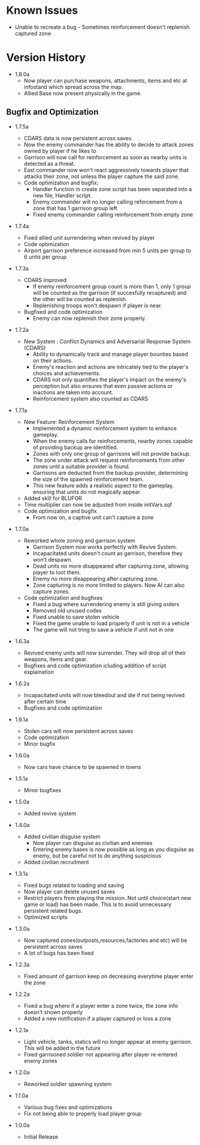 # Known Issues
* Unable to recreate a bug - Sometimes reinforcement doesn't replenish captured zone

# Version History
* 1.8.0a
    * Now player can purchase weapons, attachments, items and etc at infostand which spread across the map.
    * Allied Base now present physically in the game.

## Bugfix and Optimization

* 1.7.5a
    * CDARS data is now persistent across saves.
    * Now the enemy commander has the ability to decide to attack zones owned by player if he likes to
    * Garrison will now call for reinforcement as soon as nearby units is detected as a threat.
    * East commander now won't react aggressively towards player that attacks their zone, not unless the player capture the said zone.
    * Code optimization and bugfix: 
        - Handler function in create zone script has been separated into a new file, Handler script.
        - Enemy commander will no longer calling reforcement from a zone that has 1 garrison group left
        - Fixed enemy commander calling reinforcement from empty zone
* 1.7.4a 
    * Fixed allied unit surrendering when revived by player
    * Code optimization
    * Airport garrison preference increased from min 5 units per group to 6 units per group
* 1.7.3a
    * CDARS improved
        - If enemy reinforcement group count is more than 1, only 1 group will be counted as the garrison (if succesfully recaptured) and the other will be counted as replenish.
        - Replenishing troops won't despawn if player is near.
    * Bugfixed and code optimization
        - Enemy can now replenish their zone properly.

* 1.7.2a
    * New System : Conflict Dynamics and Adversarial Response System (CDARS)
        - Ability to dynamically track and manage player bounties based on their actions.
        - Enemy's reaction and actions are intricately tied to the player's choices and achievements.
        - CDARS not only quantifies the player's impact on the enemy's perception but also ensures that even passive actions or inactions are taken into account.
        - Reinforcement system also counted as CDARS

* 1.7.1a
    * New Feature: Reinforcement System
        - Implemented a dynamic reinforcement system to enhance gameplay. 
        - When the enemy calls for reinforcements, nearby zones capable of providing backup are identified. 
        - Zones with only one group of garrisons will not provide backup. 
        - The zone under attack will request reinforcements from other zones until a suitable provider is found. 
        - Garrisons are deducted from the backup provider, determining the size of the spawned reinforcement team. 
        - This new feature adds a realistic aspect to the gameplay, ensuring that units do not magically appear. 
    * Added skill for BLUFOR
    * Time multiplier can now be adjusted from inside initVars.sqf
    * Code optimization and bugfix
        - From now on, a captive unit can't capture a zone
* 1.7.0a
    * Reworked whole zoning and garrison system
        - Garrison System now works perfectly with Revive System.
        - Incapacitated units doesn't count as garrison, therefore they won't despawn.
        - Dead units no more disappeared after capturing zone, allowing player to loot them.
        - Enemy no more disappearing after capturing zone.
        - Zone capturing is no more limited to players. Now AI can also capture zones.
    * Code optimization and bugfixes
        - Fixed a bug where surrendering enemy is still giving orders
        - Removed old unused codes
        - Fixed unable to save stolen vehicle
        - Fixed the game unable to load properly if unit is not in a vehicle
        - The game will not tring to save a vehicle if unit not in one
* 1.6.3a
    * Revived enemy units will now surrender. They will drop all of their weapons, items and gear. 
    * Bugfixes and code optimization icluding addition of script explaination
* 1.6.2a
    * Incapacitated units will now bleedout and die if not being revived after certain time
    * Bugfixes and code optimization
* 1.6.1a
    * Stolen cars will now persistent across saves
    * Code optimization
    * Minor bugfix
* 1.6.0a
    * Now cars have chance to be spawned in towns
* 1.5.1a
    * Minor bugfixes
* 1.5.0a
    * Added revive system
* 1.4.0a
    * Added civilian disguise system
        - Now player can disguise as civilian and enemies
        - Entering enemy bases is now possible as long as you disguise as enemy, but be careful not to do anything suspicious
    * Added civilian recruitment
* 1.3.1a
    * Fixed bugs related to loading and saving
    * Now player can delete unused saves
    * Restrict players from playing the mission. Not until choice(start new game or load) has been made. This is to avoid unnecessary persistent related bugs.
    * Optimized scripts
* 1.3.0a
    * Now captured zones(outposts,resources,factories and etc) will be persistent across saves
    * A lot of bugs has been fixed
* 1.2.3a
    * Fixed amount of garrison keep on decreasing everytime player enter the zone
* 1.2.2a
    * Fixed a bug where if a player enter a zone twice, the zone info doesn't shown properly
    * Added a new notification if a player captured or loss a zone
* 1.2.1a
    * Light vehicle, tanks, statics will no longer appear at enemy garrison. This will be added in the future
    * Fixed garrisoned soldier not appearing after player re-entered enemy zones
* 1.2.0a
    * Reworked soldier spawning system
* 1.1.0a
    * Various bug fixes and optimizations
    * Fix not being able to properly load player group
* 1.0.0a
    * Initial Release
